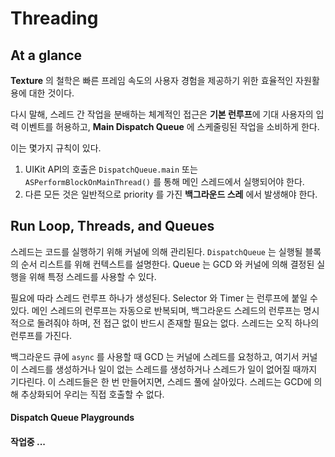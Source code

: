 # Threading

## At a glance

**Texture** 의 철학은 빠른 프레임 속도의 사용자 경험을 제공하기 위한 효율적인 자원활용에 대한 것이다.

다시 말해,  스레드 간 작업을 분배하는 체계적인 접근은 **기본 런루프**에 기대 사용자의 입력 이벤트를 허용하고, **Main Dispatch Queue** 에 스케줄링된 작업을 소비하게 한다.

이는 몇가지 규칙이 있다.

1. UIKit API의 호출은 `DispatchQueue.main` 또는 `ASPerformBlockOnMainThread()` 를 통해 메인 스레드에서 실행되어야 한다.
2. 다른 모든 것은 일반적으로 priority 를 가진 **백그라운드 스레** 에서 발생해야 한다.

## Run Loop, Threads, and Queues

스레드는 코드를 실행하기 위해 커널에 의해 관리된다. `DispatchQueue` 는 실행될 블록의 순서 리스트를 위해 컨텍스트를 설명한다. Queue 는 GCD 와 커널에 의해 결정된 실행을 위해 특정 스레드를 사용할 수 있다.

필요에 따라 스레드 런루프 하나가 생성된다. Selector 와 Timer 는 런루프에 붙일 수 있다. 메인 스레드의 런루프는 자동으로 반복되며, 백그라운드 스레드의 런루프는 명시적으로 돌려줘야 하며, 전 접근 없이 반드시 존재할 필요는 없다. 스레드는 오직 하나의 런루프를 가진다.

백그라운드 큐에 `async` 를 사용할 때 GCD 는 커널에 스레드를 요청하고, 여기서 커널이 스레드를 생성하거나 일이 없는 스레드를 생성하거나 스레드가 일이 없어질 때까지 기다린다. 이 스레드들은 한 번 만들어지면, 스레드 풀에 살아있다. 스레드는 GCD에 의해 추상화되어 우리는 직접 호출할 수 없다.

#### **Dispatch Queue Playgrounds**

#### **작업중 ...** 



